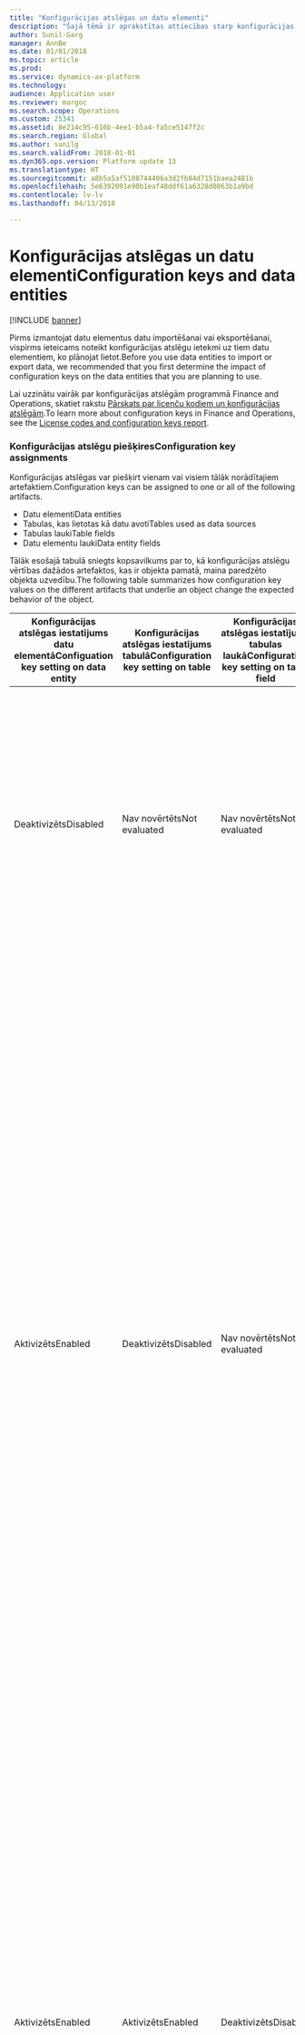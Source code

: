 ```yaml
---
title: "Konfigurācijas atslēgas un datu elementi"
description: "Šajā tēmā ir aprakstītas attiecības starp konfigurācijas atslēgām un datu elementiem programmā Microsoft Dynamics 365 for Finance and Operations."
author: Sunil-Garg
manager: AnnBe
ms.date: 01/01/2018
ms.topic: article
ms.prod: 
ms.service: dynamics-ax-platform
ms.technology: 
audience: Application user
ms.reviewer: margoc
ms.search.scope: Operations
ms.custom: 25341
ms.assetid: 8e214c95-616b-4ee1-b5a4-fa5ce5147f2c
ms.search.region: Global
ms.author: sunilg
ms.search.validFrom: 2018-01-01
ms.dyn365.ops.version: Platform update 13
ms.translationtype: HT
ms.sourcegitcommit: a8b5a5af5108744406a3d2fb84d7151baea2481b
ms.openlocfilehash: 5e6392091e90b1eaf48ddf61a6328d0863b1a9bd
ms.contentlocale: lv-lv
ms.lasthandoff: 04/13/2018

---
```


# <a name="configuration-keys-and-data-entities"></a><span data-ttu-id="42a75-103">Konfigurācijas atslēgas un datu elementi</span><span class="sxs-lookup"><span data-stu-id="42a75-103">Configuration keys and data entities</span></span>

[!INCLUDE [banner](../includes/banner.md)]

<span data-ttu-id="42a75-104">Pirms izmantojat datu elementus datu importēšanai vai eksportēšanai, vispirms ieteicams noteikt konfigurācijas atslēgu ietekmi uz tiem datu elementiem, ko plānojat lietot.</span><span class="sxs-lookup"><span data-stu-id="42a75-104">Before you use data entities to import or export data, we recommended that you first determine the impact of configuration keys on the data entities that you are planning to use.</span></span> 

<span data-ttu-id="42a75-105">Lai uzzinātu vairāk par konfigurācijas atslēgām programmā Finance and Operations, skatiet rakstu [Pārskats par licenču kodiem un konfigurācijas atslēgām](../sysadmin/license-codes-configuration-keys-report.md).</span><span class="sxs-lookup"><span data-stu-id="42a75-105">To learn more about configuration keys in Finance and Operations, see the [License codes and configuration keys report](../sysadmin/license-codes-configuration-keys-report.md).</span></span>

### <a name="configuration-key-assignments"></a><span data-ttu-id="42a75-106">Konfigurācijas atslēgu piešķires</span><span class="sxs-lookup"><span data-stu-id="42a75-106">Configuration key assignments</span></span>
<span data-ttu-id="42a75-107">Konfigurācijas atslēgas var piešķirt vienam vai visiem tālāk norādītajiem artefaktiem.</span><span class="sxs-lookup"><span data-stu-id="42a75-107">Configuration keys can be assigned to one or all of the following artifacts.</span></span>
-   <span data-ttu-id="42a75-108">Datu elementi</span><span class="sxs-lookup"><span data-stu-id="42a75-108">Data entities</span></span>
-   <span data-ttu-id="42a75-109">Tabulas, kas lietotas kā datu avoti</span><span class="sxs-lookup"><span data-stu-id="42a75-109">Tables used as data sources</span></span>
-   <span data-ttu-id="42a75-110">Tabulas lauki</span><span class="sxs-lookup"><span data-stu-id="42a75-110">Table fields</span></span>
-   <span data-ttu-id="42a75-111">Datu elementu lauki</span><span class="sxs-lookup"><span data-stu-id="42a75-111">Data entity fields</span></span>

<span data-ttu-id="42a75-112">Tālāk esošajā tabulā sniegts kopsavilkums par to, kā konfigurācijas atslēgu vērtības dažādos artefaktos, kas ir objekta pamatā, maina paredzēto objekta uzvedību.</span><span class="sxs-lookup"><span data-stu-id="42a75-112">The following table summarizes how configuration key values on the different artifacts that underlie an object change the expected behavior of the object.</span></span>

| <span data-ttu-id="42a75-113">Konfigurācijas atslēgas iestatījums datu elementā</span><span class="sxs-lookup"><span data-stu-id="42a75-113">Configuation key setting on data entity</span></span> | <span data-ttu-id="42a75-114">Konfigurācijas atslēgas iestatījums tabulā</span><span class="sxs-lookup"><span data-stu-id="42a75-114">Configuration key setting on table</span></span> | <span data-ttu-id="42a75-115">Konfigurācijas atslēgas iestatījums tabulas laukā</span><span class="sxs-lookup"><span data-stu-id="42a75-115">Configuration key setting on table field</span></span> | <span data-ttu-id="42a75-116">Konfigurācijas atslēga datu elementa laukā</span><span class="sxs-lookup"><span data-stu-id="42a75-116">Configuration key on data entity field</span></span> | <span data-ttu-id="42a75-117">Paredzētā uzvedība</span><span class="sxs-lookup"><span data-stu-id="42a75-117">Expected behavior</span></span>                                                                                                                                                                                                                                                                                                                                                                                                                                                                                                                                         |
|-----------------------------------|-----------------------------|-----------------------------------|---------------------------------|-----------------------------------------------------------------------------------------------------------------------------------------------------------------------------------------------------------------------------------------------------------------------------------------------------------------------------------------------------------------------------------------------------------------------------------------------------------------------------------------------------------------------------------------------------------|
| <span data-ttu-id="42a75-118">Deaktivizēts</span><span class="sxs-lookup"><span data-stu-id="42a75-118">Disabled</span></span>                          | <span data-ttu-id="42a75-119">Nav novērtēts</span><span class="sxs-lookup"><span data-stu-id="42a75-119">Not evaluated</span></span>               | <span data-ttu-id="42a75-120">Nav novērtēts</span><span class="sxs-lookup"><span data-stu-id="42a75-120">Not evaluated</span></span>                     | <span data-ttu-id="42a75-121">Nav novērtēts</span><span class="sxs-lookup"><span data-stu-id="42a75-121">Not evaluated</span></span>                   | <span data-ttu-id="42a75-122">Ja būs deaktivizēta datu elementa konfigurācijas atslēga, datu elements nebūs funkcionāls.</span><span class="sxs-lookup"><span data-stu-id="42a75-122">If the configuration key for the data entity is disabled, the data entity will not be functional.</span></span> <span data-ttu-id="42a75-123">Nav svarīgi, vai konfigurācijas atslēgas pamata tabulās un laukos ir aktivizētas vai deaktivizētas.</span><span class="sxs-lookup"><span data-stu-id="42a75-123">It does not matter whether the configuration keys in the underlying tables and fields are enabled or disabled.</span></span>                                                                                                                                                                                                                                                                                                                                          |
| <span data-ttu-id="42a75-124">Aktivizēts</span><span class="sxs-lookup"><span data-stu-id="42a75-124">Enabled</span></span>                           | <span data-ttu-id="42a75-125">Deaktivizēts</span><span class="sxs-lookup"><span data-stu-id="42a75-125">Disabled</span></span>                    | <span data-ttu-id="42a75-126">Nav novērtēts</span><span class="sxs-lookup"><span data-stu-id="42a75-126">Not evaluated</span></span>                     | <span data-ttu-id="42a75-127">Nav novērtēts</span><span class="sxs-lookup"><span data-stu-id="42a75-127">Not evaluated</span></span>                   | <span data-ttu-id="42a75-128">Ja ir aktivizēta datu elementa konfigurācijas atslēga, datu pārvaldības platforma pārbauda konfigurācijas atslēgu katrā no pamata tabulām.</span><span class="sxs-lookup"><span data-stu-id="42a75-128">If the configuration key for a data entity is enabled, the data management framework checks the configuration key on each of the underlying tables.</span></span> <span data-ttu-id="42a75-129">Ja būs deaktivizēta tabulas konfigurācijas atslēga, šī tabula nebūs pieejama datu elementā funkcionālai lietošanai.</span><span class="sxs-lookup"><span data-stu-id="42a75-129">If the configuration key for a table is disabled, that table will not be available in the data entity for functional use.</span></span> <span data-ttu-id="42a75-130">Ja ir deaktivizēta tabulas konfigurācijas atslēga, tabulas un datu elementa konfigurācijas atslēgas iestatījumi netiek novērtēti.</span><span class="sxs-lookup"><span data-stu-id="42a75-130">If a table's configuration key is disabled, the table and data entity configuration key settings are not evaluated.</span></span> <span data-ttu-id="42a75-131">Ja elementa primārajai tabulai būs deaktivizēta tās konfigurācijas atslēga, sistēma rīkosies tā, it kā elementa konfigurācijas atslēga būtu deaktivizēta.</span><span class="sxs-lookup"><span data-stu-id="42a75-131">If the primary table in the entity has its configuration key disabled, then the system will act as though the entity’s configuration key were disabled.</span></span> |
| <span data-ttu-id="42a75-132">Aktivizēts</span><span class="sxs-lookup"><span data-stu-id="42a75-132">Enabled</span></span>                           | <span data-ttu-id="42a75-133">Aktivizēts</span><span class="sxs-lookup"><span data-stu-id="42a75-133">Enabled</span></span>                     | <span data-ttu-id="42a75-134">Deaktivizēts</span><span class="sxs-lookup"><span data-stu-id="42a75-134">Disabled</span></span>                          | <span data-ttu-id="42a75-135">Nav novērtēts</span><span class="sxs-lookup"><span data-stu-id="42a75-135">Not evaluated</span></span>                   | <span data-ttu-id="42a75-136">Ja būs aktivizēta datu elementa konfigurācijas atslēga un būs aktivizētas pamata tabulu konfigurācijas atslēgas, datu pārvaldības platforma pārbaudīs konfigurācijas atslēgas tabulu laukos.</span><span class="sxs-lookup"><span data-stu-id="42a75-136">If the configuration key for a data entity is enabled, and the underlying tables configuration keys are enabled, the data management framework will check the configuration key on of the fields in the tables.</span></span> <span data-ttu-id="42a75-137">Ja būs deaktivizēta lauka konfigurācijas atslēga, šis lauks nebūs pieejams datu elementā funkcionālai lietošanai pat tad, ja atbilstošajam datu elementa laukam būs aktivizēta konfigurācijas atslēga.</span><span class="sxs-lookup"><span data-stu-id="42a75-137">If the configuration key for a field is disabled, that field will not be available in the data entity for functional use even if the corresponding data entity field has the configuration key enabled.</span></span>                                                                                                                                   |
| <span data-ttu-id="42a75-138">Aktivizēts</span><span class="sxs-lookup"><span data-stu-id="42a75-138">Enabled</span></span>                           | <span data-ttu-id="42a75-139">Aktivizēts</span><span class="sxs-lookup"><span data-stu-id="42a75-139">Enabled</span></span>                     | <span data-ttu-id="42a75-140">Aktivizēts</span><span class="sxs-lookup"><span data-stu-id="42a75-140">Enabled</span></span>                           | <span data-ttu-id="42a75-141">Deaktivizēts</span><span class="sxs-lookup"><span data-stu-id="42a75-141">Disabled</span></span>                        | <span data-ttu-id="42a75-142">Ja konfigurācijas atslēga būs aktivizēta visos citos līmeņos, bet elementa lauka konfigurācijas atslēga nebūs aktivizēta, šis lauks nebūs pieejams lietošanai datu elementā.</span><span class="sxs-lookup"><span data-stu-id="42a75-142">If the configuration key is enabled at all other levels, but the entity field configuration key is not enabled, then the field will not be available for use in the data entity.</span></span>                                                                                                                                                                                                                                                                                                                                                                          |

> [!NOTE]
> <span data-ttu-id="42a75-143">Ja elementam cits elements darbojas kā datu avots, iepriekš aprakstītā semantika tiek lietota rekursīvā veidā.</span><span class="sxs-lookup"><span data-stu-id="42a75-143">If an entity has another entity as a data source then, the above semantics are applied in a recursive manner.</span></span>

### <a name="entity-list-refresh"></a><span data-ttu-id="42a75-144">Elementu saraksta atsvaidzināšana</span><span class="sxs-lookup"><span data-stu-id="42a75-144">Entity list refresh</span></span>
<span data-ttu-id="42a75-145">Kad ir atsvaidzināts elementu saraksts, datu pārvaldības platforma veido konfigurācijas atslēgas metadatus izpildlaika lietošanai.</span><span class="sxs-lookup"><span data-stu-id="42a75-145">When the entity list is refreshed, the data management framework builds the configuration key metadata for runtime use.</span></span> <span data-ttu-id="42a75-146">Šie metadati tiek veidoti, izmantojot iepriekš aprakstīto loģiku.</span><span class="sxs-lookup"><span data-stu-id="42a75-146">This metadata is built using the logic described above.</span></span> <span data-ttu-id="42a75-147">Pirms darbu un elementu izmantošanas datu pārvaldības platformā ir ļoti ieteicams nogaidīt, kamēr ir pabeigta elementu saraksta atsvaidzināšana.</span><span class="sxs-lookup"><span data-stu-id="42a75-147">We strongly recommend that you  wait for the entity list refresh to complete before using jobs and entities in the data management framework.</span></span> <span data-ttu-id="42a75-148">Pretējā gadījumā, iespējams, konfigurācijas atslēgas metadati nebūs atjaunināti un tiks iegūti negaidīti rezultāti.</span><span class="sxs-lookup"><span data-stu-id="42a75-148">If you don't wait, the configuration key metadata may not be up to date and could result in unexpected outcomes.</span></span> <span data-ttu-id="42a75-149">Kad tiek atsvaidzināts elementu saraksts, elementu saraksta lapā tiek parādīts tālāk norādītais ziņojums.</span><span class="sxs-lookup"><span data-stu-id="42a75-149">When the entity list is being refreshed, the following message is shown in the entity list page.</span></span>

![Elementu saraksta atsvaidzināšana](./media/Entity_refresh_list.png)

### <a name="data-entity-list-page"></a><span data-ttu-id="42a75-151">Datu elementu saraksta lapa</span><span class="sxs-lookup"><span data-stu-id="42a75-151">Data entity list page</span></span>
<span data-ttu-id="42a75-152">Datu pārvaldības darbvietā esošajā datu elementu saraksta lapā ir parādīti elementu konfigurācijas atslēgu iestatījumi.</span><span class="sxs-lookup"><span data-stu-id="42a75-152">The data entity list page in the Data management workspace shows the configuration key settings for the entities.</span></span> <span data-ttu-id="42a75-153">Sāciet darbu šajā lapā, lai izprastu, kā konfigurācijas atslēgas ietekmē datu elementu.</span><span class="sxs-lookup"><span data-stu-id="42a75-153">Start from this page  to understand the impact from configuration keys on the data entity.</span></span>
<span data-ttu-id="42a75-154">Šī informācija tiek parādīta, izmantojot metadatus, kas veidoti elementu atsvaidzināšanas laikā.</span><span class="sxs-lookup"><span data-stu-id="42a75-154">This information is shown using the metadata that is built during entity refresh.</span></span> <span data-ttu-id="42a75-155">Konfigurācijas atslēgas kolonnā parādīts ar datu elementu saistītās konfigurācijas atslēgas nosaukums.</span><span class="sxs-lookup"><span data-stu-id="42a75-155">The configuration key column shows the name of the configuration key that is associated with the data entity.</span></span> <span data-ttu-id="42a75-156">Ja šī kolonna ir tukša, tas nozīmē, ka ar datu elementu nav saistīta neviena konfigurācijas atslēga.</span><span class="sxs-lookup"><span data-stu-id="42a75-156">If this column is blank it means that there is no configuration key associated with the data entity.</span></span> <span data-ttu-id="42a75-157">Konfigurācijas atslēgas statusa kolonnā parādīts konfigurācijas atslēgas statuss.</span><span class="sxs-lookup"><span data-stu-id="42a75-157">The configuration key status column shows the state of the configuration key.</span></span> <span data-ttu-id="42a75-158">Ja tajā ir ievietota atzīme, tas nozīmē, ka šī atslēga ir aktivizēta.</span><span class="sxs-lookup"><span data-stu-id="42a75-158">If it has a checkmark, it means the key is enabled.</span></span> <span data-ttu-id="42a75-159">Ja tā ir tukša, tas nozīmē, ka atslēga ir deaktivizēta vai arī nav nevienas saistītas atslēgas.</span><span class="sxs-lookup"><span data-stu-id="42a75-159">If it is blank, it means either the key is disabled or there is no key associated.</span></span>

![Elementu saraksta lapa](./media/Data_entity_list_page.png)

### <a name="target-fields"></a><span data-ttu-id="42a75-161">Mērķa lauki</span><span class="sxs-lookup"><span data-stu-id="42a75-161">Target fields</span></span>
<span data-ttu-id="42a75-162">Nākamā darbība ir detalizēti aplūkot datu elementu, lai skatītu konfigurācijas atslēgu ietekmi uz tabulām un laukiem.</span><span class="sxs-lookup"><span data-stu-id="42a75-162">The next step is to drill into the data entity to view the impact of configuration keys on tables and fields.</span></span> <span data-ttu-id="42a75-163">Datu elementa mērķa lauku formā parādīta konfigurācijas atslēga un atslēgas statusa informācija saistītajām tabulām un laukiem datu elementā.</span><span class="sxs-lookup"><span data-stu-id="42a75-163">The target fields form for a data entity shows configuration key and the key status information for the related tables and fields in the data entity.</span></span>  <span data-ttu-id="42a75-164">Ja pašam datu elementam ir deaktivizēta tā konfigurācijas atslēga, tiek parādīts brīdinājuma ziņojums ar informāciju par to, ka šī elementa mērķa lauku formā esošās tabulas un lauki nebūs pieejami neatkarīgi no to konfigurācijas atslēgas statusa.</span><span class="sxs-lookup"><span data-stu-id="42a75-164">If the data entity itself has its configuration key disabled, a warning message is shown informing that the tables and fields in the target fields form for this entity will not be available at all regardless of their configuration key status.</span></span>

![Mērķa lauki](./media/Target_fields_1.png)

### <a name="child-entities"></a><span data-ttu-id="42a75-166">Bērnelementi</span><span class="sxs-lookup"><span data-stu-id="42a75-166">Child entities</span></span> 
<span data-ttu-id="42a75-167">Noteiktiem elementiem citi elementi darbojas kā datu avoti vai arī tie ir salikti datu elementi — šo elementu konfigurācijas atslēgas informācija ir parādīta formā Bērnelementi.</span><span class="sxs-lookup"><span data-stu-id="42a75-167">Certain entities have other entities as data sources, or are composite data entities: configuration key information for these entities is shown in the Child entities form.</span></span> <span data-ttu-id="42a75-168">Lietojiet šo formu līdzīgi kā iepriekš aprakstīto elementu saraksta lapu.</span><span class="sxs-lookup"><span data-stu-id="42a75-168">Use this form in the similar way to the entities list page described above.</span></span> <span data-ttu-id="42a75-169">Arī bērnelementu mērķa lauku formas uzvedība ir līdzīga iepriekš aprakstītajai.</span><span class="sxs-lookup"><span data-stu-id="42a75-169">The target fields form for the child entity also behaves like what is described above.</span></span>

![Mērķa lauki](./media/Target_fields_2.png)

### <a name="using-data-entities"></a><span data-ttu-id="42a75-171">Datu elementu lietošana</span><span class="sxs-lookup"><span data-stu-id="42a75-171">Using data entities</span></span>
<span data-ttu-id="42a75-172">Kad ir iegūta pilnīga izpratne par konfigurācijas atslēgu ietekmi uz datu elementiem, ko vēlaties lietot, varat izmantot datu elementus, pievienojot tos datu projektiem.</span><span class="sxs-lookup"><span data-stu-id="42a75-172">After understanding the full impact, if any, of configuration keys on the data entities that you would like to use, you can now proceed to using the data entities by adding them to data projects.</span></span> 

### <a name="run-time-validations-for-configuration-keys"></a><span data-ttu-id="42a75-173">Izpildes laika pārbaudes konfigurācijas atslēgām</span><span class="sxs-lookup"><span data-stu-id="42a75-173">Run time validations for configuration keys</span></span>
<span data-ttu-id="42a75-174">Izmantojot elementu saraksta atsvaidzināšanas laikā veidotos konfigurācijas atslēgas metadatus, tālāk norādītajos gadījumos tiek veiktas izpildes laika pārbaudes.</span><span class="sxs-lookup"><span data-stu-id="42a75-174">Using the configuration key metadata built during entity refresh list, run time validations are performed in the following use cases.</span></span>

-   <span data-ttu-id="42a75-175">Kad darbam tiek pievienots datu elements</span><span class="sxs-lookup"><span data-stu-id="42a75-175">When a data entity is added to a job</span></span>

-   <span data-ttu-id="42a75-176">Kad lietotājs elementu sarakstā noklikšķina uz Validēt</span><span class="sxs-lookup"><span data-stu-id="42a75-176">When user clicks ‘validate’ on the entity list</span></span>

-   <span data-ttu-id="42a75-177">Kad lietotājs datu projektā ielādē datu pakotni</span><span class="sxs-lookup"><span data-stu-id="42a75-177">When the user loads a data package into a data project</span></span>

-   <span data-ttu-id="42a75-178">Kad lietotājs datu projektā ielādē veidni</span><span class="sxs-lookup"><span data-stu-id="42a75-178">When the user loads a template into a data project</span></span>

-   <span data-ttu-id="42a75-179">Kad tiek ielādēts esošs datu projekts</span><span class="sxs-lookup"><span data-stu-id="42a75-179">When an existing data project is loaded</span></span>

-   <span data-ttu-id="42a75-180">Kad datu projektā tiek ielādēta veidne</span><span class="sxs-lookup"><span data-stu-id="42a75-180">When a template is loaded into a data project</span></span>

-   <span data-ttu-id="42a75-181">Pirms eksportēšanas/importēšanas darba izpildes (pakešuzdevuma, darba, kas nav pakešuzdevums, periodiska, OData darba)</span><span class="sxs-lookup"><span data-stu-id="42a75-181">Before the export/import job is executed (batch, non-batch, recurring, Odata)</span></span>

-   <span data-ttu-id="42a75-182">Kad lietotājs izveido kartējumu</span><span class="sxs-lookup"><span data-stu-id="42a75-182">When the user generates mapping</span></span>

-   <span data-ttu-id="42a75-183">Kad lietotājs kartē laukus kartēšanas lietotāja interfeisā</span><span class="sxs-lookup"><span data-stu-id="42a75-183">When the user maps fields in the mapping UI</span></span>

-   <span data-ttu-id="42a75-184">Kad lietotājs pievieno tikai importējamus laukus</span><span class="sxs-lookup"><span data-stu-id="42a75-184">When the user adds only 'importable fields'</span></span>


### <a name="managing-configuration-key-changes"></a><span data-ttu-id="42a75-185">Konfigurācijas atslēgas izmaiņu pārvaldība</span><span class="sxs-lookup"><span data-stu-id="42a75-185">Managing configuration key changes</span></span>
<span data-ttu-id="42a75-186">Ikreiz, kad atjaunināt konfigurācijas atslēgas elementa, tabulas vai lauka līmenī, ir jāatsvaidzina elementu saraksts datu pārvaldības platformā.</span><span class="sxs-lookup"><span data-stu-id="42a75-186">Anytime that you update configuration keys at the entity, table or field level, the entity list in the data management framework must be refreshed.</span></span> <span data-ttu-id="42a75-187">Šis process nodrošina, ka platforma paņem jaunākos konfigurācijas atslēgas iestatījumus.</span><span class="sxs-lookup"><span data-stu-id="42a75-187">This process ensures that the framework picks up the latest configuration key settings.</span></span> <span data-ttu-id="42a75-188">Kamēr nebūs atsvaidzināts elementu saraksts, elementu saraksta lapā tiks rādīts tālāk norādītais brīdinājums.</span><span class="sxs-lookup"><span data-stu-id="42a75-188">Until the entity list is refreshed, the following warning will be shown in the entity list page.</span></span> <span data-ttu-id="42a75-189">Atjauninātās konfigurācijas atslēgas izmaiņas stāsies spēkā nekavējoties pēc elementu saraksta atsvaidzināšanas.</span><span class="sxs-lookup"><span data-stu-id="42a75-189">The updated configuration key changes will take effect immediately after the entity list is refreshed.</span></span> <span data-ttu-id="42a75-190">Ieteicams validēt esošos datus projektus un darbus, lai nodrošinātu, ka pēc konfigurācijas atslēgu izmaiņu stāšanās spēkā tie darbojas, kā paredzēts.</span><span class="sxs-lookup"><span data-stu-id="42a75-190">We recommend that you validate existing data projects and jobs to make sure that they function as expected after the configuration keys changes are put in effect.</span></span>

![Mērķa lauki](./media/Target_fields_3.png)


